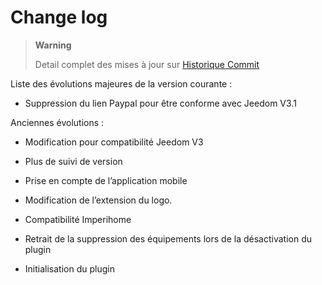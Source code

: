 Change log
==========

> **Warning**
>
> Detail complet des mises à jour sur [Historique
> Commit](https://github.com/guenneguezt/plugin-bornetenda/commits/master)

Liste des évolutions majeures de la version courante :

-   Suppression du lien Paypal pour être conforme avec Jeedom V3.1

Anciennes évolutions :

-   Modification pour compatibilité Jeedom V3

-   Plus de suivi de version

-   Prise en compte de l’application mobile

-   Modification de l’extension du logo.

-   Compatibilité Imperihome

-   Retrait de la suppression des équipements lors de la désactivation
    du plugin

-   Initialisation du plugin
